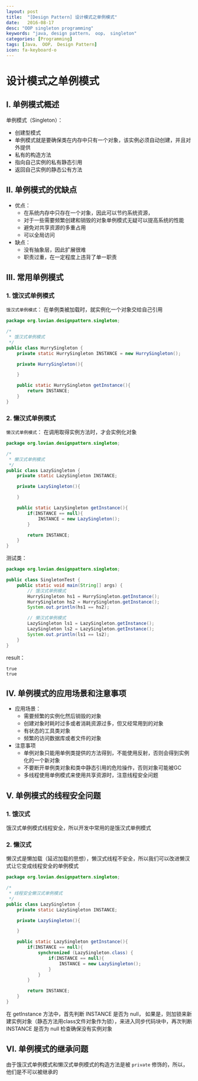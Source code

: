 ```yaml
---
layout: post
title:  "[Design Pattern] 设计模式之单例模式"
date:   2016-08-17
desc: "OOP singleton programming"
keywords: "java, design pattern， oop， singleton"
categories: [Programming]
tags: [Java， OOP， Design Pattern]
icon: fa-keyboard-o
---
```



# 设计模式之单例模式

## I. 单例模式概述

单例模式（Singleton）：

-	创建型模式
-	单例模式就是要确保类在内存中只有一个对象，该实例必须自动创建，并且对外提供
-	私有的构造方法
-	指向自己实例的私有静态引用
-	返回自己实例的静态公有方法

## II. 单例模式的优缺点

-	优点：
	-	在系统内存中只存在一个对象，因此可以节约系统资源，
	-	对于一些需要频繁创建和销毁的对象单例模式无疑可以提高系统的性能
	-	避免对共享资源的多重占用
	-	可以全局访问
-	缺点：
	-	没有抽象层，因此扩展很难
	-	职责过重，在一定程度上违背了单一职责

## III. 常用单例模式

### 1. 饿汉式单例模式

```饿汉式单例模式```： 在单例类被加载时，就实例化一个对象交给自己引用

```java
package org.lovian.designpattern.singleton;

/*
 * 饿汉式单例模式
 */
public class HurrySingleton {
	private static HurrySingleton INSTANCE = new HurrySingleton();

	private HurrySingleton(){

	}

	public static HurrySingleton getInstance(){
		return INSTANCE;
	}
}
```

### 2. 懒汉式单例模式

```懒汉式单例模式```： 在调用取得实例方法时，才会实例化对象

```java
package org.lovian.designpattern.singleton;

/*
 * 懒汉式单例模式
 */
public class LazySingleton {
	private static LazySingleton INSTANCE;

	private LazySingleton(){

	}

	public static LazySingleton getInstance(){
		if(INSTANCE == null){
			INSTANCE = new LazySingleton();
		}

		return INSTANCE;
	}
}
```

测试类：

```java
package org.lovian.designpattern.singleton;

public class SingletonTest {
	public static void main(String[] args) {
		// 饿汉式单例模式
		HurrySingleton hs1 = HurrySingleton.getInstance();
		HurrySingleton hs2 = HurrySingleton.getInstance();
		System.out.println(hs1 == hs2);

		// 懒汉式单例模式
		LazySingleton ls1 = LazySingleton.getInstance();
		LazySingleton ls2 = LazySingleton.getInstance();
		System.out.println(ls1 == ls2);
	}
}
```

result：

```
true
true
```


## IV. 单例模式的应用场景和注意事项

-	应用场景：
	-	需要频繁的实例化然后销毁的对象
	-	创建对象时耗时过多或者消耗资源过多，但又经常用到的对象
	-	有状态的工具类对象
	-	频繁的访问数据库或者文件的对象
-	注意事项
	-	单例对象只能用单例类提供的方法得到，不能使用反射，否则会得到实例化的一个新对象
	-	不要断开单例类对象和类中静态引用的危险操作，否则对象可能被GC
	-	多线程使用单例模式来使用共享资源时，注意线程安全问题

## V. 单例模式的线程安全问题

### 1. 饿汉式

饿汉式单例模式线程安全，所以开发中常用的是饿汉式单例模式

### 2. 懒汉式

懒汉式是懒加载（延迟加载的思想），懒汉式线程不安全，所以我们可以改进懒汉式让它变成线程安全的单例模式

```java
package org.lovian.designpattern.singleton;

/*
 * 线程安全懒汉式单例模式
 */
public class LazySingleton {
	private static LazySingleton INSTANCE;

	private LazySingleton(){

	}

	public static LazySingleton getInstance(){
		if(INSTANCE == null){
            synchronized (LazySingleton.class) {
                if(INSTANCE == null){
                    INSTANCE = new LazySingleton();
                }
            }
        }

		return INSTANCE;
	}
}
```

在 getInstance 方法中，首先判断 INSTANCE 是否为 null， 如果是，则加锁来新建实例对象（静态方法用class文件对象作为锁），来进入同步代码块中，再次判断 INSTANCE 是否为 null 检查确保没有实例对象


## VI. 单例模式的继承问题

由于饿汉式单例模式和懒汉式单例模式的构造方法是被 ```private``` 修饰的，所以，他们是不可以被继承的
